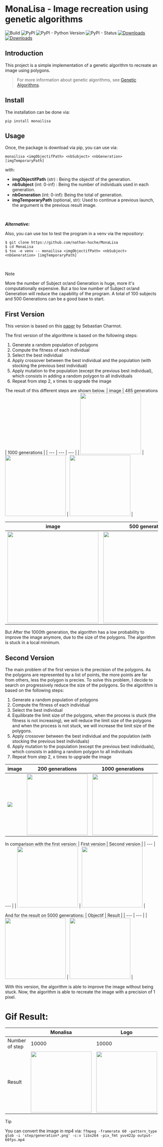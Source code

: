 # MonaLisa - Image recreation using genetic algorithms

![Build](https://github.com/nathan-hoche/MonaLisa/actions/workflows/python-app.yml/badge.svg)
![PyPI](https://img.shields.io/pypi/v/monalisa.svg)
![PyPI - Python Version](https://img.shields.io/pypi/pyversions/monalisa.svg)
![PyPI - Status](https://img.shields.io/pypi/status/monalisa.svg)
[![Downloads](https://pepy.tech/badge/monalisa)](https://pepy.tech/project/monalisa)
[![Downloads](https://pepy.tech/badge/monalisa/month)](https://pepy.tech/project/monalisa/month)

## Introduction

This project is a simple implementation of a genetic algorithm to recreate an image using polygons.

> For more information about genetic algorithms, see [Genetic Algorithms](https://en.wikipedia.org/wiki/Genetic_algorithm).

## Install

The installation can be done via:

```
pip install monailisa
```

## Usage

Once, the package is download via pip, you can use via:

```
monailisa <imgObjectifPath> <nbSubject> <nbGeneration> [imgTemporaryPath]
```

with:
- **imgObjectifPath** (str) : Being the objectif of the generation.
- **nbSubject** (int: 0-inf) : Being the number of individuals used in each generation.
- **nbGeneration** (int: 0-inf): Being the total of generation.
- **imgTemporaryPath** (optional, str): Used to continue a previous launch, the argument is the previous result image.

<br>

***Alternative:***

Also, you can use tox to test the program in a venv via the repository:
```
$ git clone https://github.com/nathan-hoche/MonaLisa
$ cd MonaLisa
$ tox -e venv -- monailisa <imgObjectifPath> <nbSubject> <nbGeneration> [imgTemporaryPath]
```

<br>

> [!NOTE]
> More the number of Subject or/and Generation is huge, more it's computationally expensive. But a too low number of Subject or/and Generation will reduce the capability of the program. A total of 100 subjects and 500 Generations can be a good base to start.

## First Version
This version is based on this [paper](https://medium.com/@sebastian.y.charmot/genetic-algorithm-for-image-recreation-4ca546454aaa) by Sebastian Charmot.

The first version of the algorithme is based on the following steps:
1. Generate a random population of polygons
2. Compute the fitness of each individual
3. Select the best individual
4. Apply crossover between the best individual and the population (with stocking the previous best individual)
5. Apply mutation to the population (except the previous best individual), which consists in adding a random polygon to all individuals
6. Repeat from step 2, x times to upgrade the image

The result of this different steps are shown below.
| image | 485 generations | 1000 generations |
| --- | --- | --- |
| <img src="https://raw.githubusercontent.com/nathan-hoche/MonaLisa/refs/heads/main/img/mona-lisa/mona.png" width="200"/> | <img src="https://raw.githubusercontent.com/nathan-hoche/MonaLisa/refs/heads/main/img/mona-lisa/generation485.png" width="200"/> | <img src="https://raw.githubusercontent.com/nathan-hoche/MonaLisa/refs/heads/main/img/mona-lisa/mona-lisa-1220.png" width="200"/> |

| image | 500 generations |
| --- | --- |
| <img src="https://raw.githubusercontent.com/nathan-hoche/MonaLisa/refs/heads/main/img/nuit-etoilee/nuit-etoilee.png" width="300"/> | <img src="https://raw.githubusercontent.com/nathan-hoche/MonaLisa/refs/heads/main/img/nuit-etoilee/nuit-etoilee-500.png" width="300"/>

But After the 1000th generation, the algorithm has a low probability to improve the image anymore, due to the size of the polygons. The algorithm is stuck in a local minimum.

## Second Version

The main problem of the first version is the precision of the polygons. As the polygons are represented by a list of points, the more points are far from others, less the polygon is precies. To solve this problem, I decide to search on progressively reduce the size of the polygons. So the algorithm is based on the following steps:
1. Generate a random population of polygons
2. Compute the fitness of each individual
3. Select the best individual
4. Equilibrate the limit size of the polygons, when the process is stuck (the fitness is not increasing), we will reduce the limit size of the polygons and when the process is not stuck, we will increase the limit size of the polygons.
5. Apply crossover between the best individual and the population (with stocking the previous best individuals)
6. Apply mutation to the population (except the previous best individuals), which consists in adding a random polygon to all individuals
7. Repeat from step 2, x times to upgrade the image

| image | 200 generations | 1000 generations | 2000 generations | 3000 generations | 4000 generations | 5000 generations |
| --- | --- | --- | --- | --- | --- | --- |
| <img src="https://raw.githubusercontent.com/nathan-hoche/MonaLisa/refs/heads/main/img/logo/logo.png"/> | <img src="https://raw.githubusercontent.com/nathan-hoche/MonaLisa/refs/heads/main/img/logo/res2-200.png" width="200"/> | <img src="https://raw.githubusercontent.com/nathan-hoche/MonaLisa/refs/heads/main/img/logo/res2-1000.png" width="200"/> |<img src="img/logo/res2-2000.png" width="200"/> | <img src="https://raw.githubusercontent.com/nathan-hoche/MonaLisa/refs/heads/main/img/logo/res2-3000.png" width="200"/> | <img src="https://raw.githubusercontent.com/nathan-hoche/MonaLisa/refs/heads/main/img/logo/res2-4000.png" width="200"/> | <img src="https://raw.githubusercontent.com/nathan-hoche/MonaLisa/refs/heads/main/img/logo/res2-5000.png" width="200"/> |

In comparison with the first version:
| First version | Second version |
| --- | --- |
| <img src="https://raw.githubusercontent.com/nathan-hoche/MonaLisa/refs/heads/main/img/logo/logo-1000.png" width="200"/> | <img src="https://raw.githubusercontent.com/nathan-hoche/MonaLisa/refs/heads/main/img/logo/res2-1000.png" width="200"/> |

And for the result on 5000 generations:
| Objectif | Result |
| --- | --- |
| <img src="https://raw.githubusercontent.com/nathan-hoche/MonaLisa/refs/heads/main/img/logo/logo.png" width="200"/> | <img src="https://raw.githubusercontent.com/nathan-hoche/MonaLisa/refs/heads/main/img/logo/res2-5000.png" width="200"/> |

With this version, the algorithm is able to improve the image without being stuck. Now, the algorithm is able to recreate the image with a precision of 1 pixel.

# Gif Result:

| | Monalisa | Logo |
|-|----------|------|
|Number of step|10000|10000|
|Result|<img src="https://raw.githubusercontent.com/nathan-hoche/MonaLisa/refs/heads/main/gif/mona-60fps.gif" width="200"/>|<img src="https://raw.githubusercontent.com/nathan-hoche/MonaLisa/refs/heads/main/gif/logo-60fps.gif" width="200"/>|


> [!TIP]
> You can convert the image in mp4 via: `ffmpeg -framerate 60 -pattern_type glob -i 'step/generation*.png' -c:v libx264 -pix_fmt yuv422p output-60fps.mp4`
